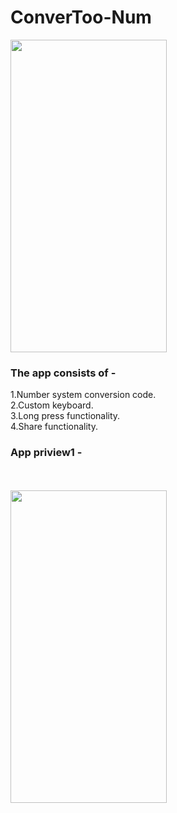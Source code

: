 # ConverToo-Num
<img src="https://user-images.githubusercontent.com/66179464/114353534-c5b99c80-9b8a-11eb-9692-0d7c7400b91e.jpeg" width="250" height="500" /></br>

### The app consists of -
  1.Number system conversion code.</br>
  2.Custom keyboard.</br>
  3.Long press functionality.</br>
  4.Share functionality.</br>
### App priview1 -
</br></br><img src="https://user-images.githubusercontent.com/66179464/114356263-06ff7b80-9b8e-11eb-8368-d435711d8b1a.mp4" width="250" height="500" />
